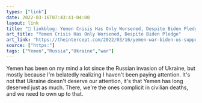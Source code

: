 ```yaml
---
types: ["link"]
date: 2022-03-16T07:43:41-04:00
layout: link
title: "🔗 linkblog: Yemen Crisis Has Only Worsened, Despite Biden Pledge'"
art_title: "Yemen Crisis Has Only Worsened, Despite Biden Pledge"
art_link: "https://theintercept.com/2022/03/16/yemen-war-biden-us-support-saudi-arabia/"
source: ["https:"]
tags: ["Yemen","Russia","Ukraine","war"]
---
```

Yemen has been on my mind a lot since the Russian invasion of Ukraine, but mostly because I'm belatedly realizing I haven't been paying attention. It's not that Ukraine doesn't deserve our attention, it's that Yemen has long deserved just as much. There, we're the ones complicit in civilian deaths, and we need to own up to that.
